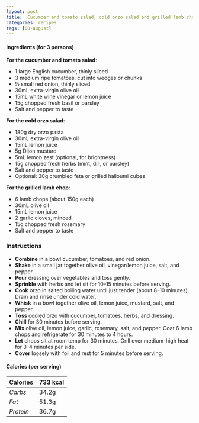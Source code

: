```yaml
---
layout: post
title:  Cucumber and tomato salad, cold orzo salad and grilled lamb chop
categories: recipes
tags: [08-august]
---
```


#### Ingredients (for 3 persons)

**For the cucumber and tomato salad**:
- 1 large English cucumber, thinly sliced
- 3 medium ripe tomatoes, cut into wedges or chunks
- ½ small red onion, thinly sliced
- 30mL extra-virgin olive oil
- 15mL white wine vinegar or lemon juice
- 15g chopped fresh basil or parsley
- Salt and pepper to taste

**For the cold orzo salad**:
- 180g dry orzo pasta
- 30mL extra-virgin olive oil
- 15mL lemon juice
- 5g Dijon mustard
- 5mL lemon zest (optional, for brightness)
- 15g chopped fresh herbs (mint, dill, or parsley)
- Salt and pepper to taste
- Optional: 30g crumbled feta or grilled halloumi cubes

**For the grilled lamb chop**:
- 6 lamb chops (about 150g each)
- 30mL olive oil
- 15mL lemon juice
- 2 garlic cloves, minced
- 15g chopped fresh rosemary
- Salt and pepper to taste


### Instructions

- **Combine** in a bowl cucumber, tomatoes, and red onion.
- **Shake** in a small jar together olive oil, vinegar/lemon juice, salt, and pepper.
- **Pour** dressing over vegetables and toss gently.
- **Sprinkle** with herbs and let sit for 10–15 minutes before serving.
- **Cook** orzo in salted boiling water until just tender (about 8–10 minutes). Drain and rinse under cold water.
- **Whisk** in a bowl together olive oil, lemon juice, mustard, salt, and pepper.
- **Toss** cooled orzo with cucumber, tomatoes, herbs, and dressing.
- **Chill** for 30 minutes before serving.
- **Mix** olive oil, lemon juice, garlic, rosemary, salt, and pepper. Coat 6 lamb chops and refrigerate for 30 minutes to 4 hours.
- **Let** chops sit at room temp for 30 minutes. Grill over medium-high heat for 3–4 minutes per side.
- **Cover** loosely with foil and rest for 5 minutes before serving.

#### Calories (per serving)

| **Calories** | 733 kcal |
| ----------- | ----------- |
| *Carbs* | 34.2g |
| *Fat* | 51.3g |
| *Protein* | 36.7g |